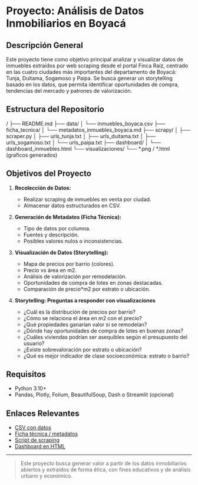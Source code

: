 # Proyecto: Análisis de Datos Inmobiliarios en Boyacá

## Descripción General
Este proyecto tiene como objetivo principal analizar y visualizar datos de inmuebles extraídos por web scraping desde el portal Finca Raíz, centrado en las cuatro ciudades más importantes del departamento de Boyacá: Tunja, Duitama, Sogamoso y Paipa. Se busca generar un storytelling basado en los datos, que permita identificar oportunidades de compra, tendencias del mercado y patrones de valorización.

## Estructura del Repositorio

/
├── README.md
├── data/
│ └── inmuebles_boyaca.csv
├── ficha_tecnica/
│ └── metadatos_inmuebles_boyaca.md
├── scrapy/
│ ├── scraper.py
│ ├── urls_tunja.txt
│ ├── urls_duitama.txt
│ ├── urls_sogamoso.txt
│ └── urls_paipa.txt
├── dashboard/
│ └── dashboard_inmuebles.html
└── visualizaciones/
└── *.png / *.html (graficos generados)

## Objetivos del Proyecto

1. **Recolección de Datos:**
   - Realizar scraping de inmuebles en venta por ciudad.
   - Almacenar datos estructurados en CSV.

2. **Generación de Metadatos (Ficha Técnica):**
   - Tipo de datos por columna.
   - Fuentes y descripción.
   - Posibles valores nulos o inconsistencias.

3. **Visualización de Datos (Storytelling):**
   - Mapa de precios por barrio (colores).
   - Precio vs área en m2.
   - Análisis de valorización por remodelación.
   - Oportunidades de compra de lotes en zonas destacadas.
   - Comparación de precio*m2 por estrato o ubicación.

4. **Storytelling: Preguntas a responder con visualizaciones**

   - ¿Cuál es la distribución de precios por barrio?
   - ¿Cómo se relaciona el área en m2 con el precio?
   - ¿Qué propiedades ganarían valor si se remodelan?
   - ¿Dónde hay oportunidades de compra de lotes en buenas zonas?
   - ¿Cuáles viviendas podrían ser asequibles según el presupuesto del usuario?
   - ¿Existe sobrevaloración por estrato o ubicación?
   - ¿Qué es mejor indicador de clase socioeconómica: estrato o barrio?

## Requisitos
- Python 3.10+
- Pandas, Plotly, Folium, BeautifulSoup, Dash o Streamlit (opcional)

## Enlaces Relevantes
- [CSV con datos](./data/inmuebles_boyaca.csv)
- [Ficha técnica / metadatos](./ficha_tecnica/metadatos_inmuebles_boyaca.md)
- [Script de scraping](./scrapy/scraper.py)
- [Dashboard en HTML](./dashboard/dashboard_inmuebles.html)

---

> Este proyecto busca generar valor a partir de los datos inmobiliarios abiertos y extraídos de forma ética, con fines educativos y de análisis urbano y económico.
